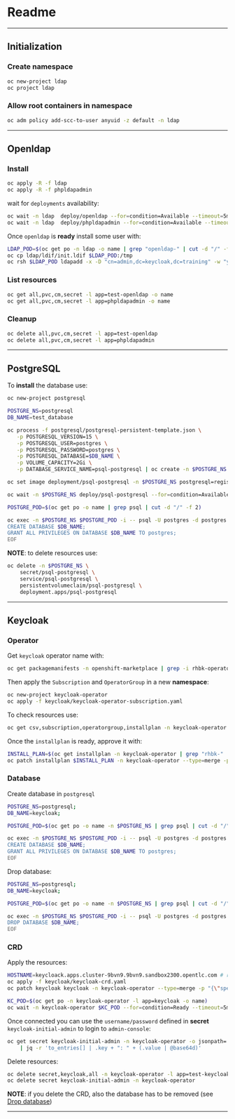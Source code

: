 # Readme

---

## Initialization

### Create namespace

```bash
oc new-project ldap
oc project ldap
```

### Allow root containers in namespace


```bash
oc adm policy add-scc-to-user anyuid -z default -n ldap
```

---

## Openldap

### Install

```bash
oc apply -R -f ldap
oc apply -R -f phpldapadmin
```

wait for `deployments` availability:

```bash
oc wait -n ldap  deploy/openldap --for=condition=Available --timeout=5m
oc wait -n ldap  deploy/phpldapadmin --for=condition=Available --timeout=5m
```

Once `openldap` is **ready** install some user with:

```bash
LDAP_POD=$(oc get po -n ldap -o name | grep "openldap-" | cut -d "/" -f 2)
oc cp ldap/ldif/init.ldif $LDAP_POD:/tmp
oc rsh $LDAP_POD ldapadd -x -D "cn=admin,dc=keycloak,dc=training" -w "your-admin-password" -f /tmp/init.ldif
```

### List resources

```bash
oc get all,pvc,cm,secret -l app=test-openldap -o name
oc get all,pvc,cm,secret -l app=phpldapadmin -o name
```

### Cleanup

```bash
oc delete all,pvc,cm,secret -l app=test-openldap
oc delete all,pvc,cm,secret -l app=phpldapadmin
```

---

## PostgreSQL

To **install** the database use:

```bash
oc new-project postgresql

POSTGRE_NS=postgresql
DB_NAME=test_database

oc process -f postgresql/postgresql-persistent-template.json \
   -p POSTGRESQL_VERSION=15 \
   -p POSTGRESQL_USER=postgres \
   -p POSTGRESQL_PASSWORD=postgres \
   -p POSTGRESQL_DATABASE=$DB_NAME \
   -p VOLUME_CAPACITY=2Gi \
   -p DATABASE_SERVICE_NAME=psql-postgresql | oc create -n $POSTGRE_NS -f -

oc set image deployment/psql-postgresql -n $POSTGRE_NS postgresql=registry.redhat.io/rhel9/postgresql-15

oc wait -n $POSTGRE_NS deploy/psql-postgresql --for=condition=Available --timeout=5m

POSTGRE_POD=$(oc get po -o name | grep psql | cut -d "/" -f 2)

oc exec -n $POSTGRE_NS $POSTGRE_POD -i -- psql -U postgres -d postgres <<EOF
CREATE DATABASE $DB_NAME;
GRANT ALL PRIVILEGES ON DATABASE $DB_NAME TO postgres;
EOF
```

**NOTE**: to delete resources use:

```bash
oc delete -n $POSTGRE_NS \
    secret/psql-postgresql \
	service/psql-postgresql \
	persistentvolumeclaim/psql-postgresql \
	deployment.apps/psql-postgresql 
```

---

## Keycloak

### Operator

Get `keycloak` operator name with:

```bash
oc get packagemanifests -n openshift-marketplace | grep -i rhbk-operator
```

Then apply the `Subscription` and `OperatorGroup` in a new **namespace**:

```bash
oc new-project keycloak-operator
oc apply -f keycloak/keycloak-operator-subscription.yaml
```

To check resources use:

```bash
oc get csv,subscription,operatorgroup,installplan -n keycloak-operator
```

Once the `installplan` is ready, approve it with:

```bash
INSTALL_PLAN=$(oc get installplan -n keycloak-operator | grep "rhbk-" | cut -d " " -f 1)
oc patch installplan $INSTALL_PLAN -n keycloak-operator --type=merge -p '{"spec":{"approved":true}}'
```

### Database

Create database in `postgresql`


```bash
POSTGRE_NS=postgresql;
DB_NAME=keycloak;

POSTGRE_POD=$(oc get po -o name -n $POSTGRE_NS | grep psql | cut -d "/" -f 2);

oc exec -n $POSTGRE_NS $POSTGRE_POD -i -- psql -U postgres -d postgres <<EOF
CREATE DATABASE $DB_NAME;
GRANT ALL PRIVILEGES ON DATABASE $DB_NAME TO postgres;
EOF
```

Drop database:

```bash
POSTGRE_NS=postgresql;
DB_NAME=keycloak;

POSTGRE_POD=$(oc get po -o name -n $POSTGRE_NS | grep psql | cut -d "/" -f 2);

oc exec -n $POSTGRE_NS $POSTGRE_POD -i -- psql -U postgres -d postgres <<EOF 
DROP DATABASE $DB_NAME;
EOF
```

### CRD

Apply the resources:

```bash
HOSTNAME=keycloack.apps.cluster-9bvn9.9bvn9.sandbox2300.opentlc.com # replace with yors
oc apply -f keycloak/keycloak-crd.yaml
oc patch keycloak keycloak -n keycloak-operator --type=merge -p "{\"spec\":{\"hostname\":{\"hostname\":\"$HOSTNAME\"}}}"

KC_POD=$(oc get po -n keycloak-operator -l app=keycloak -o name)
oc wait -n keycloak-operator $KC_POD --for=condition=Ready --timeout=5m
```

Once connected you can use the `username/password` defined in **secret** `keycloak-initial-admin` to login to `admin-console`:

```bash
oc get secret keycloak-initial-admin -n keycloak-operator -o jsonpath='{.data}' \
    | jq -r 'to_entries[] | .key + ": " + (.value | @base64d)'
```

Delete resources:

```bash
oc delete secret,keycloak,all -n keycloak-operator -l app=test-keycloak
oc delete secret keycloak-initial-admin -n keycloak-operator
```

**NOTE**: if you delete the CRD, also the database has to be removed (see [Drop database](#database))

---


